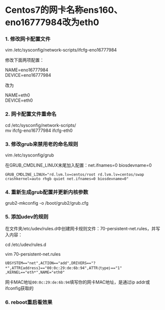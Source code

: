 # Centos7的网卡名称ens160、eno16777984改为eth0

### 1. 修改网卡配置文件  

vim /etc/sysconfig/network-scripts/ifcfg-eno16777984

修改下面两项配置：

NAME=eno16777984  
DEVICE=eno16777984

改为

NAME=eth0  
DEVICE=eth0

### 2. 网卡配置文件重命名

cd /etc/sysconfig/network-scripts/  
mv ifcfg-eno16777984 ifcfg-eth0

### 3. 修改grub来禁用老的命名规则

vim /etc/sysconfig/grub

在GRUB_CMDLINE_LINUX末尾加入配置：net.ifnames=0 biosdevname=0
```
GRUB_CMDLINE_LINUX="rd.lvm.lv=centos/root rd.lvm.lv=centos/swap crashkernel=auto rhgb quiet net.ifnames=0 biosdevname=0"
```

### 4. 重新生成grub配置并更新内核参数

grub2-mkconfig -o /boot/grub2/grub.cfg

### 5. 添加udev的规则

在文件夹/etc/udev/rules.d中创建网卡规则文件：70-persistent-net.rules，并写入内容：

cd /etc/udev/rules.d

vim 70-persistent-net.rules
```
UBSYSTEM=="net",ACTION=="add",DRIVERS=="?*",ATTR{address}=="00:0c:29:de:6b:94",ATTR｛type｝=="1" ,KERNEL=="eth*",NAME="eth0"
```
网卡MAC地址`00:0c:29:de:6b:94`填写你的网卡MAC地址，是通过ip addr或ifconfig获取的


### 6. reboot重启看效果
